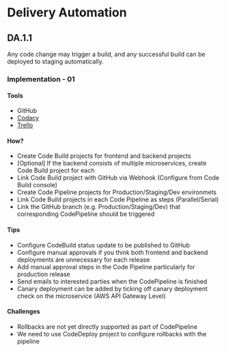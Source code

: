 Delivery Automation
===================

## DA.1.1 

Any code change may trigger a build, and any successful build can be deployed to staging automatically.

### Implementation - 01

#### Tools
- GitHub
- [Codacy](https://www.codacy.com/)
- [Trello](https://trello.com/)

#### How?
- Create Code Build projects for frontend and backend projects
- [Optional] If the backend consists of multiple microservices, create Code Build project for each
- Link Code Build project with GitHub via Webhook (Configure from Code Build console)
- Create Code Pipeline projects for Production/Staging/Dev environmets
- Link Code Build projects in each Code Pipeline as steps (Parallel/Serial)
- Link the GitHub branch (e.g. Production/Staging/Dev) that corresponding CodePipeline should be triggered

#### Tips
- Configure CodeBuild status update to be published to GitHub
- Configure manual approvals if you think both frontend and backend deployments are unnecessary for each release
- Add manual approval steps in the Code Pipeline particularly for production release
- Send emails to interested parties when the CodePipeline is finished
- Canary deployment can be added by ticking off canary deployment check on the microservice (AWS API Gateway Level)

#### Challenges
- Rollbacks are not yet directly supported as part of CodePipeline
- We need to use CodeDeploy project to configure rollbacks with the pipeline
